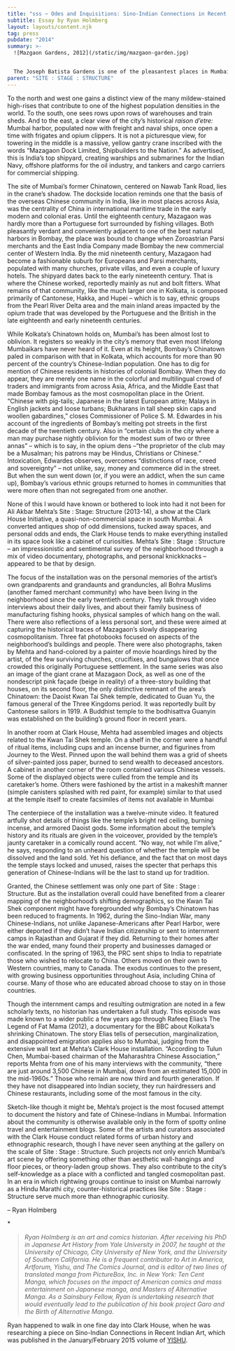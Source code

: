 ```yaml
---
title: "sss ~ Odes and Inquisitions: Sino-Indian Connections in Recent Indian Art"
subtitle: Essay by Ryan Holmberg
layout: layouts/content.njk
tag: press
pubdate: "2014"
summary: >-
  ![Mazgaon Gardens, 2012](/static/img/mazgaon-garden.jpg)


  The Joseph Batista Gardens is one of the pleasantest places in Mumbai. Sitting atop a hillock, the garden park literally lifts you out of the noise from which even the surrounding neighborhood of Mazagaon, sedate by Mumbai standards, cannot escape.
parent: "SITE : STAGE : STRUCTURE"
---
```

To the north and west one gains a distinct view of the many mildew-stained high-rises that contribute to one of the highest population densities in the world. To the south, one sees rows upon rows of warehouses and train sheds. And to the east, a clear view of the city’s historical _raison d’etre:_ Mumbai harbor, populated now with freight and naval ships, once open a time with frigates and opium clippers. It is not a picturesque view, for towering in the middle is a massive, yellow gantry crane inscribed with the words “Mazagaon Dock Limited, Shipbuilders to the Nation.” As advertised, this is India’s top shipyard, creating warships and submarines for the Indian Navy, offshore platforms for the oil industry, and tankers and cargo carriers for commercial shipping.

The site of Mumbai’s former Chinatown, centered on Nawab Tank Road, lies in the crane’s shadow. The dockside location reminds one that the basis of the overseas Chinese community in India, like in most places across Asia, was the centrality of China in international maritime trade in the early modern and colonial eras. Until the eighteenth century, Mazagaon was hardly more than a Portuguese fort surrounded by fishing villages. Both pleasantly verdant and conveniently adjacent to one of the best natural harbors in Bombay, the place was bound to change when Zoroastrian Parsi merchants and the East India Company made Bombay the new commercial center of Western India. By the mid nineteenth century, Mazagaon had become a fashionable suburb for Europeans and Parsi merchants, populated with many churches, private villas, and even a couple of luxury hotels.  The shipyard dates back to the early nineteenth century. That is where the Chinese worked, reportedly mainly as nut and bolt fitters. What remains of that community, like the much larger one in Kolkata, is composed primarily of Cantonese, Hakka, and Hupei – which is to say, ethnic groups from the Pearl River Delta area and the main inland areas impacted by the opium trade that was developed by the Portuguese and the British in the late eighteenth and early nineteenth centuries.

While Kolkata’s Chinatown holds on, Mumbai’s has been almost lost to oblivion. It registers so weakly in the city’s memory that even most lifelong Mumbaikars have never heard of it. Even at its height, Bombay’s Chinatown paled in comparison with that in Kolkata, which accounts for more than 90 percent of the country’s Chinese-Indian population.  One has to dig for mention of Chinese residents in histories of colonial Bombay. When they do appear, they are merely one name in the colorful and multilingual crowd of traders and immigrants from across Asia, Africa, and the Middle East that made Bombay famous as the most cosmopolitan place in the Orient. “Chinese with pig-tails; Japanese in the latest European attire; Malays in English jackets and loose turbans; Bukharans in tall sheep skin caps and woollen gabardines,” closes Commissioner of Police S. M. Edwardes in his account of the ingredients of Bombay’s melting pot streets in the first decade of the twentieth century. Also in “certain clubs in the city where a man may purchase nightly oblivion for the modest sum of two or three annas” – which is to say, in the opium dens –“the proprietor of the club may be a Musalman; his patrons may be Hindus, Christians or Chinese.” Intoxication, Edwardes observes, overcomes “distinctions of race, creed and sovereignty”  – not unlike, say, money and commerce did in the street. But when the sun went down (or, if you were an addict, when the sun came up), Bombay’s various ethnic groups returned to homes in communities that were more often than not segregated from one another.

None of this I would have known or bothered to look into had it not been for Ali Akbar Mehta’s Site : Stage: Structure (2013-14), a show at the Clark House Initiative, a quasi-non-commercial space in south Mumbai. A converted antiques shop of odd dimensions, tucked away spaces, and personal odds and ends, the Clark House tends to make everything installed in its space look like a cabinet of curiosities. Mehta’s Site : Stage : Structure – an impressionistic and sentimental survey of the neighborhood through a mix of video documentary, photographs, and personal knickknacks – appeared to be that by design.

The focus of the installation was on the personal memories of the artist’s own grandparents and grandaunts and granduncles, all Bohra Muslims (another famed merchant community) who have been living in the neighborhood since the early twentieth century. They talk through video interviews about their daily lives, and about their family business of manufacturing fishing hooks, physical samples of which hang on the wall. There were also reflections of a less personal sort, and these were aimed at capturing the historical traces of Mazagaon’s slowly disappearing cosmopolitanism. Three fat photobooks focused on aspects of the neighborhood’s buildings and people. There were also photographs, taken by Mehta and hand-colored by a painter of movie hoardings hired by the artist, of the few surviving churches, crucifixes, and bungalows that once crowded this originally Portuguese settlement. In the same series was also an image of the giant crane at Mazagaon Dock, as well as one of the nondescript pink façade (beige in reality) of a three-story building that houses, on its second floor, the only distinctive remnant of the area’s Chinatown: the Daoist Kwan Tai Shek temple, dedicated to Guan Yu, the famous general of the Three Kingdoms period. It was reportedly built by Cantonese sailors in 1919. A Buddhist temple to the bodhisattva Guanyin was established on the building’s ground floor in recent years.

In another room at Clark House, Mehta had assembled images and objects related to the Kwan Tai Shek temple. On a shelf in the corner were a handful of ritual items, including cups and an incense burner, and figurines from Journey to the West. Pinned upon the wall behind them was a grid of sheets of silver-painted joss paper, burned to send wealth to deceased ancestors. A cabinet in another corner of the room contained various Chinese vessels. Some of the displayed objects were culled from the temple and its caretaker’s home. Others were fashioned by the artist in a makeshift manner (simple canisters splashed with red paint, for example) similar to that used at the temple itself to create facsimiles of items not available in Mumbai

The centerpiece of the installation was a twelve-minute video. It featured artfully shot details of things like the temple’s bright red ceiling, burning incense, and armored Daoist gods. Some information about the temple’s history and its rituals are given in the voiceover, provided by the temple’s jaunty caretaker in a comically round accent. “No way, not while I’m alive,” he says, responding to an unheard question of whether the temple will be dissolved and the land sold. Yet his defiance, and the fact that on most days the temple stays locked and unused, raises the specter that perhaps this generation of Chinese-Indians will be the last to stand up for tradition.

Granted, the Chinese settlement was only one part of Site : Stage : Structure. But as the installation overall could have benefited from a clearer mapping of the neighborhood’s shifting demographics, so the Kwan Tai Shek component might have foregrounded why Bombay’s Chinatown has been reduced to fragments. In 1962, during the Sino-Indian War, many Chinese-Indians, not unlike Japanese-Americans after Pearl Harbor, were either deported if they didn’t have Indian citizenship or sent to internment camps in Rajasthan and Gujarat if they did. Returning to their homes after the war ended, many found their property and businesses damaged or confiscated. In the spring of 1963, the PRC sent ships to India to repatriate those who wished to relocate to China. Others moved on their own to Western countries, many to Canada.  The exodus continues to the present, with growing business opportunities throughout Asia, including China of course. Many of those who are educated abroad choose to stay on in those countries.

Though the internment camps and resulting outmigration are noted in a few scholarly texts, no historian has undertaken a full study. This episode was made known to a wider public a few years ago through Rafeeq Elias’s The Legend of Fat Mama (2012), a documentary for the BBC about Kolkata’s shrinking Chinatown. The story Elias tells of persecution, marginalization, and disappointed emigration applies also to Mumbai, judging from the extensive wall text at Mehta’s Clark House installation. “According to Tulun Chen, Mumbai-based chairman of the Maharashtra Chinese Association,” reports Mehta from one of his many interviews with the community, “there are just around 3,500 Chinese in Mumbai, down from an estimated 15,000 in the mid-1960s.” Those who remain are now third and fourth generation. If they have not disappeared into Indian society, they run hairdressers and Chinese restaurants, including some of the most famous in the city.

Sketch-like though it might be, Mehta’s project is the most focused attempt to document the history and fate of Chinese-Indians in Mumbai. Information about the community is otherwise available only in the form of spotty online travel and entertainment blogs. Some of the artists and curators associated with the Clark House conduct related forms of urban history and ethnographic research, though I have never seen anything at the gallery on the scale of Site : Stage : Structure. Such projects not only enrich Mumbai’s art scene by offering something other than aesthetic wall-hangings and floor pieces, or theory-laden group shows. They also contribute to the city’s self-knowledge as a place with a conflicted and tangled cosmopolitan past. In an era in which rightwing groups continue to insist on Mumbai narrowly as a Hindu Marathi city, counter-historical practices like Site : Stage : Structure serve much more than ethnographic curiosity.



– Ryan Holmberg



\*

> _Ryan Holmberg is an art and comics historian. After receiving his PhD in Japanese Art History from Yale University in 2007, he taught at the University of Chicago, City University of New York, and the University of Southern California. He is a frequent contributor to Art in America, Artforum, Yishu, and The Comics Journal, and is editor of two lines of translated manga from PictureBox, Inc. in New York: Ten Cent Manga, which focuses on the impact of American comics and mass entertainment on Japanese manga, and Masters of Alternative Manga. As a Sainsbury Fellow, Ryan is undertaking research that would eventually lead to the publication of his book project Garo and the Birth of Alternative Manga._



Ryan happened to walk in one fine day into Clark House, when he was researching a piece on Sino-Indian Connections in Recent Indian Art, which was published in the January/February 2015 volume of [YISHU](http://yishu-online.com/browse-articles/?779).
